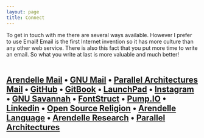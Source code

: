 ```yaml
---
layout: page
title: Connect
---
```


To get in touch with me there are several ways available. However I prefer to use Email! Email is the first Internet invention so it has more culture than any other web service. There is also this fact that you put more time to write an email. So what you write at last is more valuable and much better!<br><br>

## [Arendelle Mail](mailto:k@arendelle.org) • [GNU Mail](mailto:kary@gnu.org) • [Parallel Architectures Mail](mailto:kary@thepa.mx) • [GitHub](http://github.com/pmkary) • [GitBook](https://www.gitbook.io/@kary) • [LaunchPad](https://launchpad.net/~pmkary) • [Instagram](http://http://instagram.com/pmkary) • [GNU Savannah](http://savannah.gnu.org/users/kary) • [FontStruct](http://fontstruct.com/fontstructors/pmkary) • [Pump.IO](https://hotpump.net/pmkary) • [Linkedin](https://www.linkedin.com/profile/view?id=367983731&trk=nav_responsive_tab_profile_pic) • [Open Source Religion](www.opensourcereligion.net/profile/PouyaKary?xg_source=activity) • [Arendelle Language](http://arendelle.org) • [Arendelle Research](http://research.arendelle.org/people/kary) • [Parallel Architectures](http://thepa.mx)